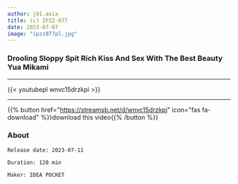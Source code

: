 ```yaml
---
author: j91.asia
title: (c) IPZZ-077
date: 2023-07-07
image: "ipzz077pl.jpg"
---
```


### Drooling Sloppy Spit Rich Kiss And Sex With The Best Beauty Yua Mikami
___

{{< youtubepl wnvc15drzkpi >}}
___

{{% button href="https://streamsb.net/d/wnvc15drzkpi" icon="fas fa-download" %}}download this video{{% /button %}}
### About

`Release date: 2023-07-11`

`Duration: 120 min`

`Maker:	IDEA POCKET`